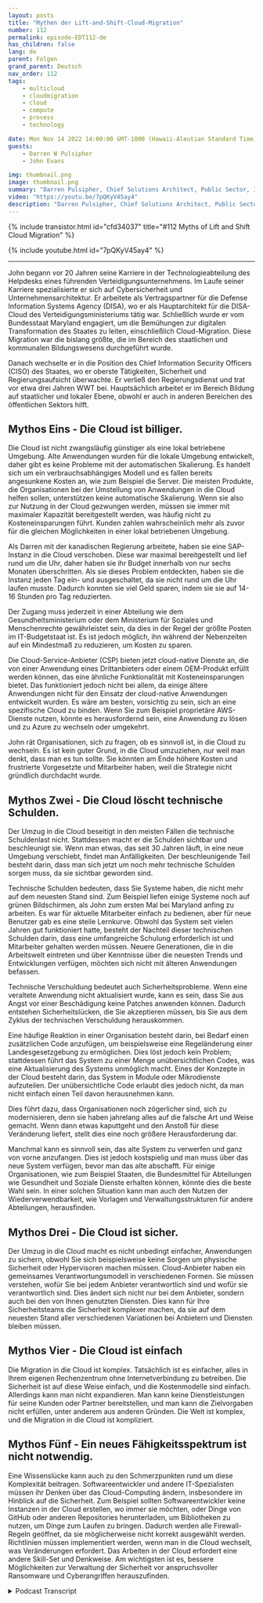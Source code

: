 ```yaml
---
layout: posts
title: "Mythen der Lift-and-Shift-Cloud-Migration"
number: 112
permalink: episode-EDT112-de
has_children: false
lang: de
parent: Folgen
grand_parent: Deutsch
nav_order: 112
tags:
    - multicloud
    - cloudmigration
    - cloud
    - compute
    - process
    - technology

date: Mon Nov 14 2022 14:00:00 GMT-1000 (Hawaii-Aleutian Standard Time)
guests:
    - Darren W Pulsipher
    - John Evans

img: thumbnail.png
image: thumbnail.png
summary: "Darren Pulsipher, Chief Solutions Architect, Public Sector, Intel, und John Evans, Chief Technology Advisor, WWT, diskutieren fünf Mythen zur Cloud-Migration durch Lift and Shift."
video: "https://youtu.be/7pQKyV45ay4"
description: "Darren Pulsipher, Chief Solutions Architect, Public Sector, Intel, und John Evans, Chief Technology Advisor, WWT, diskutieren fünf Mythen zur Cloud-Migration durch Lift and Shift."
---
```


<div>
{% include transistor.html id="cfd34037" title="#112 Myths of Lift and Shift Cloud Migration" %}

{% include youtube.html id="7pQKyV45ay4" %}
</div>

---

John begann vor 20 Jahren seine Karriere in der Technologieabteilung des Helpdesks eines führenden Verteidigungsunternehmens. Im Laufe seiner Karriere spezialisierte er sich auf Cybersicherheit und Unternehmensarchitektur. Er arbeitete als Vertragspartner für die Defense Information Systems Agency (DISA), wo er als Hauptarchitekt für die DISA-Cloud des Verteidigungsministeriums tätig war. Schließlich wurde er vom Bundesstaat Maryland engagiert, um die Bemühungen zur digitalen Transformation des Staates zu leiten, einschließlich Cloud-Migration. Diese Migration war die bislang größte, die im Bereich des staatlichen und kommunalen Bildungswesens durchgeführt wurde.

Danach wechselte er in die Position des Chief Information Security Officers (CISO) des Staates, wo er oberste Tätigkeiten, Sicherheit und Regierungsaufsicht überwachte. Er verließ den Regierungsdienst und trat vor etwa drei Jahren WWT bei. Hauptsächlich arbeitet er im Bereich Bildung auf staatlicher und lokaler Ebene, obwohl er auch in anderen Bereichen des öffentlichen Sektors hilft.

## Mythos Eins - Die Cloud ist billiger.

Die Cloud ist nicht zwangsläufig günstiger als eine lokal betriebene Umgebung. Alte Anwendungen wurden für die lokale Umgebung entwickelt, daher gibt es keine Probleme mit der automatischen Skalierung. Es handelt sich um ein verbrauchsabhängiges Modell und es fallen bereits angesunkene Kosten an, wie zum Beispiel die Server. Die meisten Produkte, die Organisationen bei der Umstellung von Anwendungen in die Cloud helfen sollen, unterstützen keine automatische Skalierung. Wenn sie also zur Nutzung in der Cloud gezwungen werden, müssen sie immer mit maximaler Kapazität bereitgestellt werden, was häufig nicht zu Kosteneinsparungen führt. Kunden zahlen wahrscheinlich mehr als zuvor für die gleichen Möglichkeiten in einer lokal betriebenen Umgebung.

Als Darren mit der kanadischen Regierung arbeitete, haben sie eine SAP-Instanz in die Cloud verschoben. Diese war maximal bereitgestellt und lief rund um die Uhr, daher haben sie ihr Budget innerhalb von nur sechs Monaten überschritten. Als sie dieses Problem entdeckten, haben sie die Instanz jeden Tag ein- und ausgeschaltet, da sie nicht rund um die Uhr laufen musste. Dadurch konnten sie viel Geld sparen, indem sie sie auf 14-16 Stunden pro Tag reduzierten.

Der Zugang muss jederzeit in einer Abteilung wie dem Gesundheitsministerium oder dem Ministerium für Soziales und Menschenrechte gewährleistet sein, da dies in der Regel der größte Posten im IT-Budgetstaat ist. Es ist jedoch möglich, ihn während der Nebenzeiten auf ein Mindestmaß zu reduzieren, um Kosten zu sparen.

Die Cloud-Service-Anbieter (CSP) bieten jetzt cloud-native Dienste an, die von einer Anwendung eines Drittanbieters oder einem OEM-Produkt erfüllt werden können, das eine ähnliche Funktionalität mit Kosteneinsparungen bietet. Das funktioniert jedoch nicht bei allem, da einige ältere Anwendungen nicht für den Einsatz der cloud-native Anwendungen entwickelt wurden. Es wäre am besten, vorsichtig zu sein, sich an eine spezifische Cloud zu binden. Wenn Sie zum Beispiel proprietäre AWS-Dienste nutzen, könnte es herausfordernd sein, eine Anwendung zu lösen und zu Azure zu wechseln oder umgekehrt.

John rät Organisationen, sich zu fragen, ob es sinnvoll ist, in die Cloud zu wechseln. Es ist kein guter Grund, in die Cloud umzuziehen, nur weil man denkt, dass man es tun sollte. Sie könnten am Ende höhere Kosten und frustrierte Vorgesetzte und Mitarbeiter haben, weil die Strategie nicht gründlich durchdacht wurde.

## Mythos Zwei - Die Cloud löscht technische Schulden.

Der Umzug in die Cloud beseitigt in den meisten Fällen die technische Schuldenlast nicht. Stattdessen macht er die Schulden sichtbar und beschleunigt sie. Wenn man etwas, das seit 30 Jahren läuft, in eine neue Umgebung verschiebt, findet man Anfälligkeiten. Der beschleunigende Teil besteht darin, dass man sich jetzt um noch mehr technische Schulden sorgen muss, da sie sichtbar geworden sind.

Technische Schulden bedeuten, dass Sie Systeme haben, die nicht mehr auf dem neuesten Stand sind. Zum Beispiel liefen einige Systeme noch auf grünen Bildschirmen, als John zum ersten Mal bei Maryland anfing zu arbeiten. Es war für aktuelle Mitarbeiter einfach zu bedienen, aber für neue Benutzer gab es eine steile Lernkurve. Obwohl das System seit vielen Jahren gut funktioniert hatte, besteht der Nachteil dieser technischen Schulden darin, dass eine umfangreiche Schulung erforderlich ist und Mitarbeiter gehalten werden müssen. Neuere Generationen, die in die Arbeitswelt eintreten und über Kenntnisse über die neuesten Trends und Entwicklungen verfügen, möchten sich nicht mit älteren Anwendungen befassen.

Technische Verschuldung bedeutet auch Sicherheitsprobleme. Wenn eine veraltete Anwendung nicht aktualisiert wurde, kann es sein, dass Sie aus Angst vor einer Beschädigung keine Patches anwenden können. Dadurch entstehen Sicherheitslücken, die Sie akzeptieren müssen, bis Sie aus dem Zyklus der technischen Verschuldung herauskommen.

Eine häufige Reaktion in einer Organisation besteht darin, bei Bedarf einen zusätzlichen Code anzufügen, um beispielsweise eine Regeländerung einer Landesgesetzgebung zu ermöglichen. Dies löst jedoch kein Problem; stattdessen führt das System zu einer Menge unübersichtlichen Codes, was eine Aktualisierung des Systems unmöglich macht. Eines der Konzepte in der Cloud besteht darin, das System in Module oder Mikrodienste aufzuteilen. Der unübersichtliche Code erlaubt dies jedoch nicht, da man nicht einfach einen Teil davon herausnehmen kann.

Dies führt dazu, dass Organisationen noch zögerlicher sind, sich zu modernisieren, denn sie haben jahrelang alles auf die falsche Art und Weise gemacht. Wenn dann etwas kaputtgeht und den Anstoß für diese Veränderung liefert, stellt dies eine noch größere Herausforderung dar.

Manchmal kann es sinnvoll sein, das alte System zu verwerfen und ganz von vorne anzufangen. Dies ist jedoch kostspielig und man muss über das neue System verfügen, bevor man das alte abschafft. Für einige Organisationen, wie zum Beispiel Staaten, die Bundesmittel für Abteilungen wie Gesundheit und Soziale Dienste erhalten können, könnte dies die beste Wahl sein. In einer solchen Situation kann man auch den Nutzen der Wiederverwendbarkeit, wie Vorlagen und Verwaltungsstrukturen für andere Abteilungen, herausfinden.

## Mythos Drei - Die Cloud ist sicher.

Der Umzug in die Cloud macht es nicht unbedingt einfacher, Anwendungen zu sichern, obwohl Sie sich beispielsweise keine Sorgen um physische Sicherheit oder Hypervisoren machen müssen. Cloud-Anbieter haben ein gemeinsames Verantwortungsmodell in verschiedenen Formen. Sie müssen verstehen, wofür Sie bei jedem Anbieter verantwortlich sind und wofür sie verantwortlich sind. Dies ändert sich nicht nur bei dem Anbieter, sondern auch bei den von Ihnen genutzten Diensten. Dies kann für Ihre Sicherheitsteams die Sicherheit komplexer machen, da sie auf dem neuesten Stand aller verschiedenen Variationen bei Anbietern und Diensten bleiben müssen.

## Mythos Vier - Die Cloud ist einfach

Die Migration in die Cloud ist komplex. Tatsächlich ist es einfacher, alles in Ihrem eigenen Rechenzentrum ohne Internetverbindung zu betreiben. Die Sicherheit ist auf diese Weise einfach, und die Kostenmodelle sind einfach. Allerdings kann man nicht expandieren. Man kann keine Dienstleistungen für seine Kunden oder Partner bereitstellen, und man kann die Zielvorgaben nicht erfüllen, unter anderem aus anderen Gründen. Die Welt ist komplex, und die Migration in die Cloud ist kompliziert.

## Mythos Fünf - Ein neues Fähigkeitsspektrum ist nicht notwendig.

Eine Wissenslücke kann auch zu den Schmerzpunkten rund um diese Komplexität beitragen. Softwareentwickler und andere IT-Spezialisten müssen ihr Denken über das Cloud-Computing ändern, insbesondere im Hinblick auf die Sicherheit. Zum Beispiel sollten Softwareentwickler keine Instanzen in der Cloud erstellen, wo immer sie möchten, oder Dinge von GitHub oder anderen Repositories herunterladen, um Bibliotheken zu nutzen, um Dinge zum Laufen zu bringen. Dadurch werden alle Firewall-Regeln geöffnet, da sie möglicherweise nicht korrekt ausgewählt werden. Richtlinien müssen implementiert werden, wenn man in die Cloud wechselt, was Veränderungen erfordert. Das Arbeiten in der Cloud erfordert eine andere Skill-Set und Denkweise. Am wichtigsten ist es, bessere Möglichkeiten zur Verwaltung der Sicherheit vor anspruchsvoller Ransomware und Cyberangriffen herauszufinden.



<details>
<summary> Podcast Transcript </summary>

<p></p>

</details>
